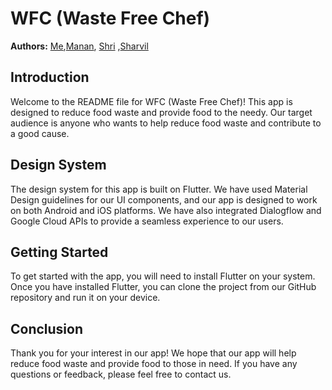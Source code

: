 # WFC (Waste Free Chef)

**Authors:** [Me](https://github.com/basedharsh),[Manan](https://github.com/MananKabra), [Shri](https://github.com/SHRIVATSA-D) ,[Sharvil](https://github.com/dodomyg)

## Introduction

Welcome to the README file for WFC (Waste Free Chef)! This app is designed to reduce food waste and provide food to the needy. Our target audience is anyone who wants to help reduce food waste and contribute to a good cause.

## Design System

The design system for this app is built on Flutter. We have used Material Design guidelines for our UI components, and our app is designed to work on both Android and iOS platforms. We have also integrated Dialogflow and Google Cloud APIs to provide a seamless experience to our users.



## Getting Started

To get started with the app, you will need to install Flutter on your system. Once you have installed Flutter, you can clone the project from our GitHub repository and run it on your device.

## Conclusion

Thank you for your interest in our app! We hope that our app will help reduce food waste and provide food to those in need. If you have any questions or feedback, please feel free to contact us.

